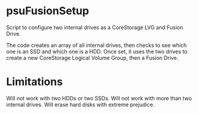 psuFusionSetup
==============

Script to configure two internal drives as a CoreStorage LVG and Fusion Drive.

The code creates an array of all internal drives, then checks to see which one is an SSD and which one is a HDD. Once set, it uses the two drives to create a new CoreStorage Logical Volume Group, then a Fusion Drive. 

Limitations
=============
Will not work with two HDDs or two SSDs.
Will not work with more than two internal drives.
Will erase hard disks with extreme prejudice. 

